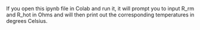 If you open this ipynb file in Colab and run it, it will prompt you to input R_rm and R_hot in Ohms and will then print out the corresponding temperatures in degrees Celsius. 
